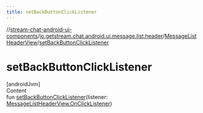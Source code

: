 ```yaml
---
title: setBackButtonClickListener
---
```

//[stream-chat-android-ui-components](../../../index.md)/[io.getstream.chat.android.ui.message.list.header](../index.md)/[MessageListHeaderView](index.md)/[setBackButtonClickListener](setBackButtonClickListener.md)



# setBackButtonClickListener  
[androidJvm]  
Content  
fun [setBackButtonClickListener](setBackButtonClickListener.md)(listener: [MessageListHeaderView.OnClickListener](OnClickListener/index.md))  



